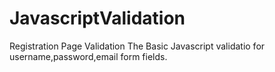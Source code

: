 # JavascriptValidation
Registration Page Validation
The Basic Javascript validatio for username,password,email form fields.
